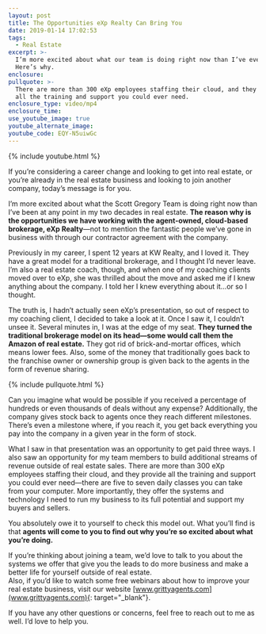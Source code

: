 ```yaml
---
layout: post
title: The Opportunities eXp Realty Can Bring You
date: 2019-01-14 17:02:53
tags:
  - Real Estate
excerpt: >-
  I’m more excited about what our team is doing right now than I’ve ever been.
  Here’s why.
enclosure:
pullquote: >-
  There are more than 300 eXp employees staffing their cloud, and they provide
  all the training and support you could ever need.
enclosure_type: video/mp4
enclosure_time:
use_youtube_image: true
youtube_alternate_image:
youtube_code: EQY-N5uiwGc
---
```


{% include youtube.html %}

If you’re considering a career change and looking to get into real estate, or you’re already in the real estate business and looking to join another company, today’s message is for you.&nbsp;

I’m more excited about what the Scott Gregory Team is doing right now than I’ve been at any point in my two decades in real estate. **The reason why is the opportunities we have working with the agent-owned, cloud-based brokerage, eXp Realty**—not to mention the fantastic people we’ve gone in business with through our contractor agreement with the company.&nbsp;

Previously in my career, I spent 12 years at KW Realty, and I loved it. They have a great model for a traditional brokerage, and I thought I’d never leave. I’m also a real estate coach, though, and when one of my coaching clients moved over to eXp, she was thrilled about the move and asked me if I knew anything about the company. I told her I knew everything about it...or so I thought.&nbsp;

The truth is, I hadn’t actually seen eXp’s presentation, so out of respect to my coaching client, I decided to take a look at it. Once I saw it, I couldn’t unsee it. Several minutes in, I was at the edge of my seat. **They turned the traditional brokerage model on its head—some would call them the Amazon of real estate.** They got rid of brick-and-mortar offices, which means lower fees. Also, some of the money that traditionally goes back to the franchise owner or ownership group is given back to the agents in the form of revenue sharing.&nbsp;

{% include pullquote.html %}

Can you imagine what would be possible if you received a percentage of hundreds or even thousands of deals without any expense? Additionally, the company gives stock back to agents once they reach different milestones. There’s even a milestone where, if you reach it, you get back everything you pay into the company in a given year in the form of stock.&nbsp;

What I saw in that presentation was an opportunity to get paid three ways. I also saw an opportunity for my team members to build additional streams of revenue outside of real estate sales. There are more than 300 eXp employees staffing their cloud, and they provide all the training and support you could ever need—there are five to seven daily classes you can take from your computer. More importantly, they offer the systems and technology I need to run my business to its full potential and support my buyers and sellers.&nbsp;

You absolutely owe it to yourself to check this model out. What you’ll find is that **agents will come to you to find out why you’re so excited about what you’re doing.**&nbsp;

If you’re thinking about joining a team, we’d love to talk to you about the systems we offer that give you the leads to do more business and make a better life for yourself outside of real estate.<br>Also, if you’d like to watch some free webinars about how to improve your real estate business, visit our website [www.grittyagents.com](www.grittyagents.com){: target="_blank"}.&nbsp;

If you have any other questions or concerns, feel free to reach out to me as well. I’d love to help you.&nbsp;